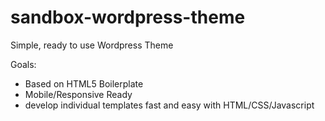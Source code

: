 sandbox-wordpress-theme
=======================

Simple, ready to use Wordpress Theme

Goals:

- Based on HTML5 Boilerplate
- Mobile/Responsive Ready
- develop individual templates fast and easy with HTML/CSS/Javascript
